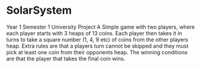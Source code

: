 # SolarSystem
Year 1 Semester 1 University Project
A Simple game with two players, where each player starts with 3 heaps of 13 coins. Each player then takes it in turns to take a square number (1, 4, 9 etc) of coins from the other players heap. Extra rules are that a players turn cannot be skipped and they must pick at least one coin from their opponents heap. The winning conditions are that the player that takes the final coin wins.
